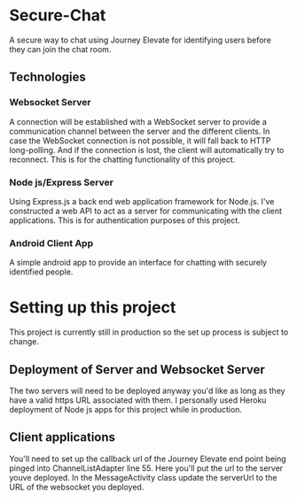 # Secure-Chat
A secure way to chat using Journey Elevate for identifying users before they can join the chat room.
## Technologies
### Websocket Server
A connection will be established with a WebSocket server to provide a communication channel between the server and the different clients.
In case the WebSocket connection is not possible, it will fall back to HTTP long-polling. And if the connection is lost, the client will automatically try to reconnect. This is for the chatting functionality of this project.
### Node js/Express Server
Using Express.js a back end web application framework for Node.js. I've constructed a web API to act as a server for communicating with the client applications. This is for authentication purposes of this project.
### Android Client App
A simple android app to provide an interface for chatting with securely identified people.

# Setting up this project
This project is currently still in production so the set up process is subject to change.
## Deployment of Server and Websocket Server
The two servers will need to be deployed anyway you'd like as long as they have a valid https URL associated with them. I personally used Heroku deployment of Node js apps for this project while in production.
## Client applications
You'll need to set up the callback url of the Journey Elevate end point being pinged into ChannelListAdapter line 55. Here you'll put the url to the server youve deployed.
In the MessageActivity class update the serverUrl to the URL of the websocket you deployed.
